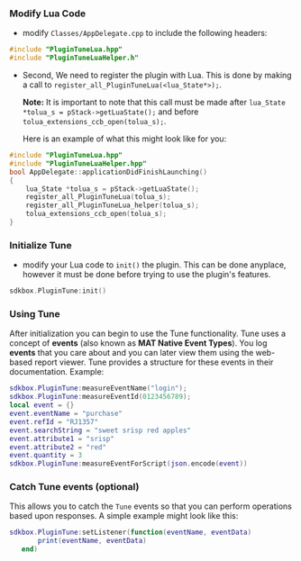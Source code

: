 ### Modify Lua Code
* modify `Classes/AppDelegate.cpp` to include the following headers:
```cpp
#include "PluginTuneLua.hpp"
#include "PluginTuneLuaHelper.h"
```

* Second, We need to register the plugin with Lua. This is done by making a call to `register_all_PluginTuneLua(<lua_State*>);`.

  __Note:__ It is important to note that this call must be made after `lua_State *tolua_s = pStack->getLuaState();` and before `tolua_extensions_ccb_open(tolua_s);`.

	Here is an example of what this might look like for you:
```cpp
#include "PluginTuneLua.hpp"
#include "PluginTuneLuaHelper.hpp"
bool AppDelegate::applicationDidFinishLaunching()
{
	lua_State *tolua_s = pStack->getLuaState();
	register_all_PluginTuneLua(tolua_s);
	register_all_PluginTuneLua_helper(tolua_s);
	tolua_extensions_ccb_open(tolua_s);
}
```

### Initialize Tune
* modify your Lua code to `init()` the plugin. This can be done anyplace, however it must be done before trying to use the plugin's features.
```cpp
sdkbox.PluginTune:init()
```

### Using Tune
After initialization you can begin to use the Tune functionality. Tune uses a concept of __events__ (also known as __MAT Native Event Types__). You log __events__ that you care about and you can later view them using the web-based report viewer. Tune provides a structure for these events in their documentation. Example:
```lua
sdkbox.PluginTune:measureEventName("login");
sdkbox.PluginTune:measureEventId(0123456789);
local event = {}
event.eventName = "purchase"
event.refId = "RJ1357"
event.searchString = "sweet srisp red apples"
event.attribute1 = "srisp"
event.attribute2 = "red"
event.quantity = 3
sdkbox.PluginTune:measureEventForScript(json.encode(event))
```

### Catch Tune events (optional)
This allows you to catch the `Tune` events so that you can perform operations based upon responses. A simple example might look like this:
```lua
sdkbox.PluginTune:setListener(function(eventName, eventData)
       print(eventName, eventData)
   end)
```
